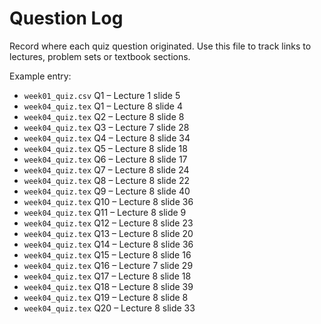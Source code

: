 # Question Log

Record where each quiz question originated. Use this file to track links to lectures, problem sets or textbook sections.

Example entry:
- `week01_quiz.csv` Q1 – Lecture 1 slide 5
- `week04_quiz.tex` Q1 – Lecture 8 slide 4
- `week04_quiz.tex` Q2 – Lecture 8 slide 8
- `week04_quiz.tex` Q3 – Lecture 7 slide 28
- `week04_quiz.tex` Q4 – Lecture 8 slide 34
- `week04_quiz.tex` Q5 – Lecture 8 slide 18
- `week04_quiz.tex` Q6 – Lecture 8 slide 17
- `week04_quiz.tex` Q7 – Lecture 8 slide 24
- `week04_quiz.tex` Q8 – Lecture 8 slide 22
- `week04_quiz.tex` Q9 – Lecture 8 slide 40
- `week04_quiz.tex` Q10 – Lecture 8 slide 36
- `week04_quiz.tex` Q11 – Lecture 8 slide 9
- `week04_quiz.tex` Q12 – Lecture 8 slide 23
- `week04_quiz.tex` Q13 – Lecture 8 slide 20
- `week04_quiz.tex` Q14 – Lecture 8 slide 36
- `week04_quiz.tex` Q15 – Lecture 8 slide 16
- `week04_quiz.tex` Q16 – Lecture 7 slide 29
- `week04_quiz.tex` Q17 – Lecture 8 slide 18
- `week04_quiz.tex` Q18 – Lecture 8 slide 39
- `week04_quiz.tex` Q19 – Lecture 8 slide 8
- `week04_quiz.tex` Q20 – Lecture 8 slide 33

